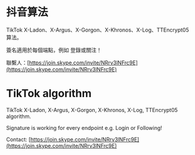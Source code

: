 # 抖音算法

TikTok X-Ladon、X-Argus、X-Gorgon、X-Khronos、X-Log、TTEncrypt05 算法。

簽名適用於每個端點，例如 登錄或關注！

聯繫人：[https://join.skype.com/invite/NRrv3lNFrc9E](https://join.skype.com/invite/NRrv3lNFrc9E)

# TikTok algorithm

TikTok X-Ladon, X-Argus, X-Gorgon, X-Khronos, X-Log, TTEncrypt05 algorithm.

Signature is working for every endpoint e.g. Login or Following!

Contact: [https://join.skype.com/invite/NRrv3lNFrc9E](https://join.skype.com/invite/NRrv3lNFrc9E)
